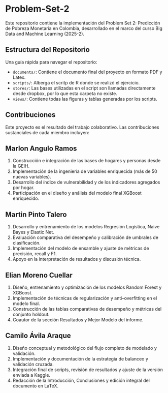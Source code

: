 # Problem-Set-2

Este repositorio contiene la implementación del Problem Set 2: Predicción de Pobreza Monetaria en Colombia, desarrollado en el marco del curso Big Data and Machine Learning (2025-2).

## Estructura del Repositorio

Una guía rápida para navegar el repositorio:

*   `documents/`: Contiene el documento final del proyecto en formato PDF y Latex.
*   `scripts/`: Alberga el scritp de R donde se realizó el ejercicio.
*   `stores/`: Las bases utilizadas en el script son llamadas directamente desde dropbox, por lo que esta carpeta no existe.
*   `views/`: Contiene todas las figuras y tablas generadas por los scripts.

## Contribuciones

Este proyecto es el resultado del trabajo colaborativo. Las contribuciones sustanciales de cada miembro incluyen:


## Marlon Angulo Ramos
1. Construcción e integración de las bases de hogares y personas desde la GEIH.
2. Implementación de la ingeniería de variables enriquecida (más de 50 nuevas variables).
3. Desarrollo del índice de vulnerabilidad y de los indicadores agregados por hogar.
4. Participación en el diseño y análisis del modelo final XGBoost enriquecido.

## Martin Pinto Talero

1. Desarrollo y entrenamiento de los modelos Regresión Logística, Naive Bayes y Elastic Net.
2. Evaluación comparativa del desempeño y calibración de umbrales de clasificación.
3. Implementación del modelo de ensamble y ajuste de métricas de precisión, recall y F1.
4. Apoyo en la interpretación de resultados y discusión técnica.

## Elian Moreno Cuellar

1. Diseño, entrenamiento y optimización de los modelos Random Forest y XGBoost.
2. Implementación de técnicas de regularización y anti–overfitting en el modelo final.
3. Construcción de las tablas comparativas de desempeño y métricas del conjunto holdout.
4. Coautor de la sección Resultados y Mejor Modelo del informe.

## Camilo Ávila Araque

1. Diseño conceptual y metodológico del flujo completo de modelado y validación.
2. Implementación y documentación de la estrategia de balanceo y validación cruzada.
3. Integración final de scripts, revisión de resultados y ajuste de la versión enviada a Kaggle.
4. Redacción de la Introducción, Conclusiones y edición integral del documento en LaTeX.

